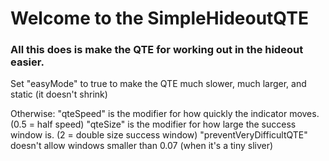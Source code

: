# Welcome to the SimpleHideoutQTE

### All this does is make the QTE for working out in the hideout easier.

Set "easyMode" to true to make the QTE much slower, much larger, and static (it doesn't shrink) 

Otherwise: 
"qteSpeed" is the modifier for how quickly the indicator moves. (0.5 = half speed) 
"qteSize" is the modifier for how large the success window is. (2 = double size success window) 
"preventVeryDifficultQTE" doesn't allow windows smaller than 0.07 (when it's a tiny sliver) 
